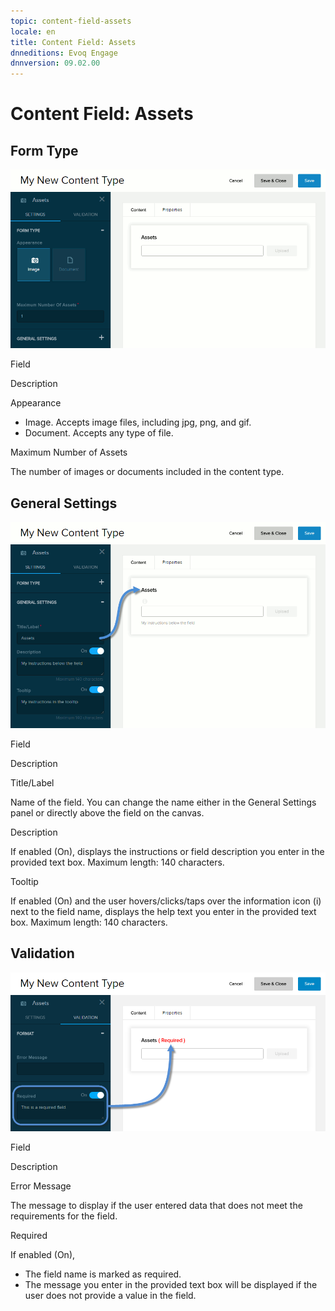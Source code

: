 ```yaml
---
topic: content-field-assets
locale: en
title: Content Field: Assets
dnneditions: Evoq Engage
dnnversion: 09.02.00
---
```


# Content Field: Assets

## Form Type

  

![Form Type for Assets field](img/scr-ContentField-Assets-formtype.gif)

  

Field

Description

Appearance

*   Image. Accepts image files, including jpg, png, and gif.
*   Document. Accepts any type of file.

Maximum Number of Assets

The number of images or documents included in the content type.

## General Settings

  

![General Settings for Assets field](img/scr-ContentField-Assets-generalsettings.gif)

  

Field

Description

Title/Label

Name of the field. You can change the name either in the General Settings panel or directly above the field on the canvas.

Description

If enabled (On), displays the instructions or field description you enter in the provided text box. Maximum length: 140 characters.

Tooltip

If enabled (On) and the user hovers/clicks/taps over the information icon (i) next to the field name, displays the help text you enter in the provided text box. Maximum length: 140 characters.

## Validation

  

![Validation for Assets field](img/scr-ContentField-Assets-validation.png)

  

Field

Description

Error Message

The message to display if the user entered data that does not meet the requirements for the field.

Required

If enabled (On),

*   The field name is marked as required.
*   The message you enter in the provided text box will be displayed if the user does not provide a value in the field.